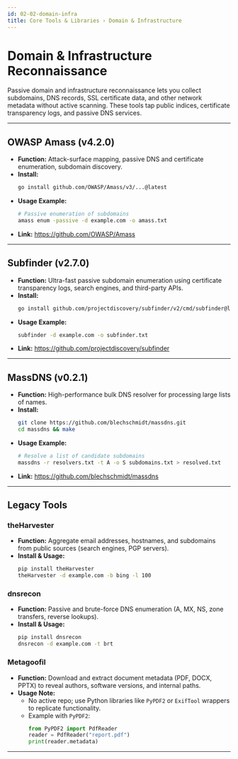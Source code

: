 ```yaml
---
id: 02-02-domain-infra
title: Core Tools & Libraries › Domain & Infrastructure
---
```


# Domain & Infrastructure Reconnaissance

Passive domain and infrastructure reconnaissance lets you collect subdomains, DNS records, SSL certificate data, and other network metadata without active scanning. These tools tap public indices, certificate transparency logs, and passive DNS services.

---

## OWASP Amass (v4.2.0)

- **Function:** Attack-surface mapping, passive DNS and certificate enumeration, subdomain discovery.  
- **Install:**  
  ```bash
  go install github.com/OWASP/Amass/v3/...@latest
  ```  
- **Usage Example:**  
  ```bash
  # Passive enumeration of subdomains
  amass enum -passive -d example.com -o amass.txt
  ```  
- **Link:** https://github.com/OWASP/Amass  

---

## Subfinder (v2.7.0)

- **Function:** Ultra-fast passive subdomain enumeration using certificate transparency logs, search engines, and third-party APIs.  
- **Install:**  
  ```bash
  go install github.com/projectdiscovery/subfinder/v2/cmd/subfinder@latest
  ```  
- **Usage Example:**  
  ```bash
  subfinder -d example.com -o subfinder.txt
  ```  
- **Link:** https://github.com/projectdiscovery/subfinder  

---

## MassDNS (v0.2.1)

- **Function:** High-performance bulk DNS resolver for processing large lists of names.  
- **Install:**  
  ```bash
  git clone https://github.com/blechschmidt/massdns.git
  cd massdns && make
  ```  
- **Usage Example:**  
  ```bash
  # Resolve a list of candidate subdomains
  massdns -r resolvers.txt -t A -o S subdomains.txt > resolved.txt
  ```  
- **Link:** https://github.com/blechschmidt/massdns  

---

## Legacy Tools

### theHarvester

- **Function:** Aggregate email addresses, hostnames, and subdomains from public sources (search engines, PGP servers).  
- **Install & Usage:**  
  ```bash
  pip install theHarvester
  theHarvester -d example.com -b bing -l 100
  ```  

### dnsrecon

- **Function:** Passive and brute-force DNS enumeration (A, MX, NS, zone transfers, reverse lookups).  
- **Install & Usage:**  
  ```bash
  pip install dnsrecon
  dnsrecon -d example.com -t brt
  ```  

### Metagoofil

- **Function:** Download and extract document metadata (PDF, DOCX, PPTX) to reveal authors, software versions, and internal paths.  
- **Usage Note:**  
  - No active repo; use Python libraries like `PyPDF2` or `ExifTool` wrappers to replicate functionality.  
  - Example with `PyPDF2`:  
    ```python
    from PyPDF2 import PdfReader
    reader = PdfReader("report.pdf")
    print(reader.metadata)
    ```

---


